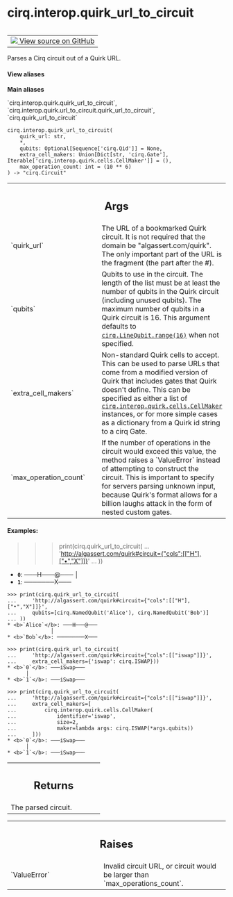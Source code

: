 <div itemscope itemtype="http://developers.google.com/ReferenceObject">
<meta itemprop="name" content="cirq.interop.quirk_url_to_circuit" />
<meta itemprop="path" content="Stable" />
</div>

# cirq.interop.quirk_url_to_circuit

<!-- Insert buttons and diff -->

<table class="tfo-notebook-buttons tfo-api" align="left">

<td>
  <a target="_blank" href="https://github.com/quantumlib/cirq/tree/master/cirq/interop/quirk/url_to_circuit.py">
    <img src="https://www.tensorflow.org/images/GitHub-Mark-32px.png" />
    View source on GitHub
  </a>
</td>
</table>



Parses a Cirq circuit out of a Quirk URL.

<section class="expandable">
  <h4 class="showalways">View aliases</h4>
  <p>
<b>Main aliases</b>
<p>`cirq.interop.quirk.quirk_url_to_circuit`, `cirq.interop.quirk.url_to_circuit.quirk_url_to_circuit`, `cirq.quirk_url_to_circuit`</p>
</p>
</section>

<pre class="devsite-click-to-copy prettyprint lang-py tfo-signature-link">
<code>cirq.interop.quirk_url_to_circuit(
    quirk_url: str,
    *,
    qubits: Optional[Sequence['cirq.Qid']] = None,
    extra_cell_makers: Union[Dict[str, 'cirq.Gate'], Iterable['cirq.interop.quirk.cells.CellMaker']] = (),
    max_operation_count: int = (10 ** 6)
) -> "cirq.Circuit"
</code></pre>



<!-- Placeholder for "Used in" -->


<!-- Tabular view -->
 <table class="responsive fixed orange">
<colgroup><col width="214px"><col></colgroup>
<tr><th colspan="2"><h2 class="add-link">Args</h2></th></tr>

<tr>
<td>
`quirk_url`
</td>
<td>
The URL of a bookmarked Quirk circuit. It is not required
that the domain be "algassert.com/quirk". The only important part of
the URL is the fragment (the part after the #).
</td>
</tr><tr>
<td>
`qubits`
</td>
<td>
Qubits to use in the circuit. The length of the list must be
at least the number of qubits in the Quirk circuit (including unused
qubits). The maximum number of qubits in a Quirk circuit is 16.
This argument defaults to <a href="../../cirq/devices/LineQubit.md#range"><code>cirq.LineQubit.range(16)</code></a> when not
specified.
</td>
</tr><tr>
<td>
`extra_cell_makers`
</td>
<td>
Non-standard Quirk cells to accept. This can be
used to parse URLs that come from a modified version of Quirk that
includes gates that Quirk doesn't define. This can be specified
as either a list of <a href="../../cirq/interop/quirk/cells/CellMaker.md"><code>cirq.interop.quirk.cells.CellMaker</code></a> instances,
or for more simple cases as a dictionary from a Quirk id string
to a cirq Gate.
</td>
</tr><tr>
<td>
`max_operation_count`
</td>
<td>
If the number of operations in the circuit would
exceed this value, the method raises a `ValueError` instead of
attempting to construct the circuit. This is important to specify
for servers parsing unknown input, because Quirk's format allows for
a billion laughs attack in the form of nested custom gates.
</td>
</tr>
</table>



#### Examples:

>>> print(cirq.quirk_url_to_circuit(
...     'http://algassert.com/quirk#circuit={"cols":[["H"],["•","X"]]}'
... ))

* <b>`0`</b>: ───H───@───
          │
* <b>`1`</b>: ───────X───

```
>>> print(cirq.quirk_url_to_circuit(
...     'http://algassert.com/quirk#circuit={"cols":[["H"],["•","X"]]}',
...     qubits=[cirq.NamedQubit('Alice'), cirq.NamedQubit('Bob')]
... ))
* <b>`Alice`</b>: ───H───@───
              │
* <b>`Bob`</b>: ─────────X───
```

```
>>> print(cirq.quirk_url_to_circuit(
...     'http://algassert.com/quirk#circuit={"cols":[["iswap"]]}',
...     extra_cell_makers={'iswap': cirq.ISWAP}))
* <b>`0`</b>: ───iSwap───
      │
* <b>`1`</b>: ───iSwap───
```

```
>>> print(cirq.quirk_url_to_circuit(
...     'http://algassert.com/quirk#circuit={"cols":[["iswap"]]}',
...     extra_cell_makers=[
...         cirq.interop.quirk.cells.CellMaker(
...             identifier='iswap',
...             size=2,
...             maker=lambda args: cirq.ISWAP(*args.qubits))
...     ]))
* <b>`0`</b>: ───iSwap───
      │
* <b>`1`</b>: ───iSwap───
```


<!-- Tabular view -->
 <table class="responsive fixed orange">
<colgroup><col width="214px"><col></colgroup>
<tr><th colspan="2"><h2 class="add-link">Returns</h2></th></tr>
<tr class="alt">
<td colspan="2">
The parsed circuit.
</td>
</tr>

</table>



<!-- Tabular view -->
 <table class="responsive fixed orange">
<colgroup><col width="214px"><col></colgroup>
<tr><th colspan="2"><h2 class="add-link">Raises</h2></th></tr>

<tr>
<td>
`ValueError`
</td>
<td>
Invalid circuit URL, or circuit would be larger than
`max_operations_count`.
</td>
</tr>
</table>

